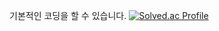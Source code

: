 
기본적인 코딩을 할 수 있습니다.
[![Solved.ac Profile](http://mazassumnida.wtf/api/v2/generate_badge?boj=smk5647)](https://solved.ac/smk5647/)

